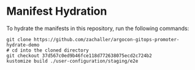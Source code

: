 # Manifest Hydration

To hydrate the manifests in this repository, run the following commands:

```shell
git clone https://github.com/zachaller/argocon-gitops-promoter-hydrate-demo
# cd into the cloned directory
git checkout 37d567c0ed9b46fce118d772638075ecd2c724b2
kustomize build ./user-configuration/staging/e2e
```
